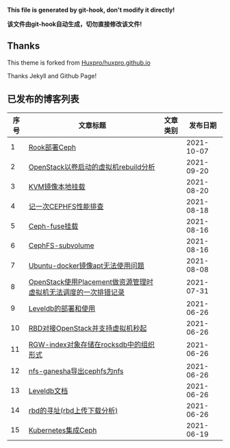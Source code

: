 **This file is generated by git-hook, don't modify it directly!**

**该文件由git-hook自动生成，切勿直接修改该文件!**

## Thanks

This theme is forked from [Huxpro/huxpro.github.io](https://github.com/Huxpro/huxpro.github.io)

Thanks Jekyll and Github Page!

## 已发布的博客列表

|序号|文章标题|文章类别|发布日期|
|----|----|----|----|
|1|[Rook部署Ceph](http://elrond.wang/2021/10/07/Rook部署Ceph)||2021-10-07|
|2|[OpenStack以卷启动的虚拟机rebuild分析](http://elrond.wang/2021/09/20/OpenStack以卷启动的虚拟机rebuild分析)||2021-09-20|
|3|[KVM镜像本地挂载](http://elrond.wang/2021/08/20/KVM镜像本地挂载)||2021-08-20|
|4|[记一次CEPHFS性能排查](http://elrond.wang/2021/08/18/记一次CEPHFS性能排查)||2021-08-18|
|5|[Ceph-fuse挂载](http://elrond.wang/2021/08/16/Ceph-fuse挂载)||2021-08-16|
|6|[CephFS-subvolume](http://elrond.wang/2021/08/16/CephFS-subvolume)||2021-08-16|
|7|[Ubuntu-docker镜像apt无法使用问题](http://elrond.wang/2021/08/08/Ubuntu-docker镜像apt无法使用问题)||2021-08-08|
|8|[OpenStack使用Placement做资源管理时虚拟机无法调度的一次排错记录](http://elrond.wang/2021/07/31/OpenStack使用Placement做资源管理时虚拟机无法调度的一次排错记录)||2021-07-31|
|9|[Leveldb的部署和使用](http://elrond.wang/2021/06/26/Leveldb的部署和使用)||2021-06-26|
|10|[RBD对接OpenStack并支持虚拟机秒起](http://elrond.wang/2021/06/26/RBD对接OpenStack并支持虚拟机秒起)||2021-06-26|
|11|[RGW-index对象存储在rocksdb中的组织形式](http://elrond.wang/2021/06/26/RGW-index对象存储在rocksdb中的组织形式)||2021-06-26|
|12|[nfs-ganesha导出cephfs为nfs](http://elrond.wang/2021/06/26/nfs-ganesha导出cephfs为nfs)||2021-06-26|
|13|[Leveldb文档](http://elrond.wang/2021/06/26/Leveldb文档)||2021-06-26|
|14|[rbd的寻址(rbd上传下载分析)](http://elrond.wang/2021/06/26/rbd的寻址(rbd上传下载分析))||2021-06-26|
|15|[Kubernetes集成Ceph](http://elrond.wang/2021/06/19/Kubernetes集成Ceph)||2021-06-19|
